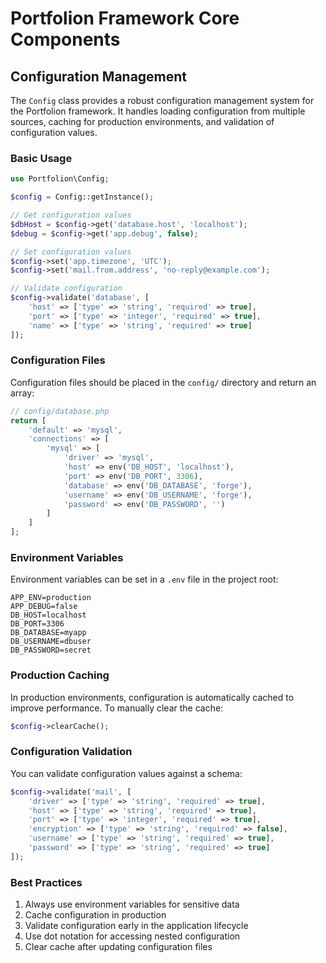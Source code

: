 # Portfolion Framework Core Components

## Configuration Management

The `Config` class provides a robust configuration management system for the Portfolion framework. It handles loading configuration from multiple sources, caching for production environments, and validation of configuration values.

### Basic Usage

```php
use Portfolion\Config;

$config = Config::getInstance();

// Get configuration values
$dbHost = $config->get('database.host', 'localhost');
$debug = $config->get('app.debug', false);

// Set configuration values
$config->set('app.timezone', 'UTC');
$config->set('mail.from.address', 'no-reply@example.com');

// Validate configuration
$config->validate('database', [
    'host' => ['type' => 'string', 'required' => true],
    'port' => ['type' => 'integer', 'required' => true],
    'name' => ['type' => 'string', 'required' => true]
]);
```

### Configuration Files

Configuration files should be placed in the `config/` directory and return an array:

```php
// config/database.php
return [
    'default' => 'mysql',
    'connections' => [
        'mysql' => [
            'driver' => 'mysql',
            'host' => env('DB_HOST', 'localhost'),
            'port' => env('DB_PORT', 3306),
            'database' => env('DB_DATABASE', 'forge'),
            'username' => env('DB_USERNAME', 'forge'),
            'password' => env('DB_PASSWORD', '')
        ]
    ]
];
```

### Environment Variables

Environment variables can be set in a `.env` file in the project root:

```env
APP_ENV=production
APP_DEBUG=false
DB_HOST=localhost
DB_PORT=3306
DB_DATABASE=myapp
DB_USERNAME=dbuser
DB_PASSWORD=secret
```

### Production Caching

In production environments, configuration is automatically cached to improve performance. To manually clear the cache:

```php
$config->clearCache();
```

### Configuration Validation

You can validate configuration values against a schema:

```php
$config->validate('mail', [
    'driver' => ['type' => 'string', 'required' => true],
    'host' => ['type' => 'string', 'required' => true],
    'port' => ['type' => 'integer', 'required' => true],
    'encryption' => ['type' => 'string', 'required' => false],
    'username' => ['type' => 'string', 'required' => true],
    'password' => ['type' => 'string', 'required' => true]
]);
```

### Best Practices

1. Always use environment variables for sensitive data
2. Cache configuration in production
3. Validate configuration early in the application lifecycle
4. Use dot notation for accessing nested configuration
5. Clear cache after updating configuration files

